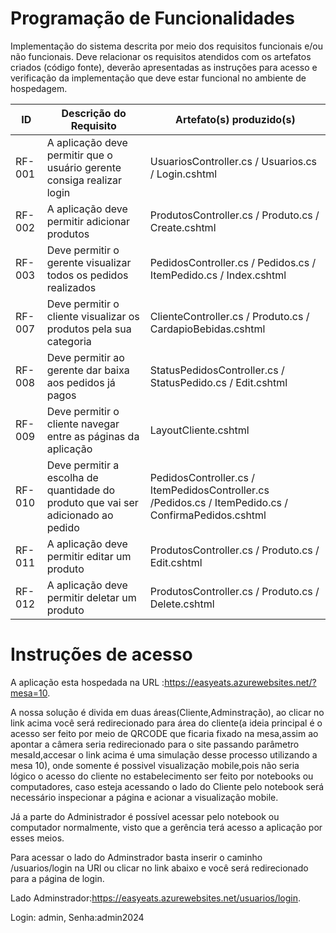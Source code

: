 # Programação de Funcionalidades

Implementação do sistema descrita por meio dos requisitos funcionais e/ou não funcionais. Deve relacionar os requisitos atendidos com os artefatos criados (código fonte), deverão apresentadas as instruções para acesso e verificação da implementação que deve estar funcional no ambiente de hospedagem.


|ID    | Descrição do Requisito  | Artefato(s) produzido(s) |
|------|-----------------------------------------|-------------|
|RF-001| A aplicação deve permitir que o usuário gerente consiga realizar login | UsuariosController.cs / Usuarios.cs / Login.cshtml | AccessDenied.cshtml | Program.cs |
|RF-002| A aplicação deve permitir adicionar produtos  | ProdutosController.cs / Produto.cs / Create.cshtml | Index.cshtml | assets |
|RF-003| Deve permitir o gerente visualizar todos os pedidos realizados  | PedidosController.cs / Pedidos.cs / ItemPedido.cs / Index.cshtml | 
|RF-007| Deve permitir o cliente visualizar os produtos pela sua categoria   | ClienteController.cs / Produto.cs / CardapioBebidas.cshtml | CardapioLanches.cshtml | CardapioSobremesas.cshtml |
|RF-008| Deve permitir ao gerente dar baixa aos pedidos já pagos  | StatusPedidosController.cs / StatusPedido.cs / Edit.cshtml |
|RF-009| Deve permitir o cliente navegar entre as páginas da aplicação  | LayoutCliente.cshtml | 
|RF-010| Deve permitir a escolha de quantidade do produto que vai ser adicionado ao pedido  | PedidosController.cs /  ItemPedidosController.cs /Pedidos.cs / ItemPedido.cs / ConfirmaPedidos.cshtml | 
|RF-011| A aplicação deve permitir editar um produto  | ProdutosController.cs / Produto.cs / Edit.cshtml | Index.cshtml |
|RF-012| A aplicação deve permitir deletar um produto  | ProdutosController.cs / Produto.cs / Delete.cshtml | Index.cshtml |

# Instruções de acesso

A aplicação esta hospedada na URL :https://easyeats.azurewebsites.net/?mesa=10.

 A nossa solução é divida em duas áreas(Cliente,Adminstração), ao clicar no link acima você será redirecionado para área do cliente(a ideia principal é o acesso ser feito por meio de QRCODE que ficaria fixado na mesa,assim ao apontar a câmera seria redirecionado para o site passando parâmetro mesaId,accesar o link acima é uma simulação desse processo utilizando a mesa 10), onde somente é possivel visualização mobile,pois não seria lógico o acesso do cliente no estabelecimento ser feito por notebooks ou computadores, caso esteja acessando o lado do Cliente pelo notebook será necessário inspecionar a página e acionar a visualização mobile.

Já a parte do Administrador é possível acessar pelo notebook ou computador normalmente, visto que a gerência terá acesso a aplicação por esses meios.

Para acessar o lado do Adminstrador basta inserir o caminho /usuarios/login na URl ou clicar no link abaixo e você será redirecionado para a página de login.

Lado Adminstrador:https://easyeats.azurewebsites.net/usuarios/login.

Login: admin, Senha:admin2024

